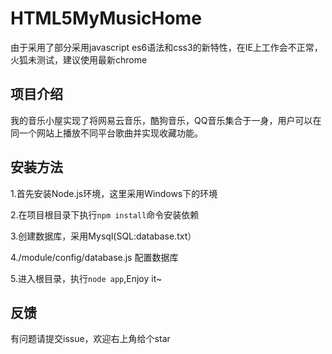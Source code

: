 # HTML5MyMusicHome

由于采用了部分采用javascript es6语法和css3的新特性，在IE上工作会不正常，火狐未测试，建议使用最新chrome

## 项目介绍

 我的音乐小屋实现了将网易云音乐，酷狗音乐，QQ音乐集合于一身，用户可以在同一个网站上播放不同平台歌曲并实现收藏功能。
 
## 安装方法

1.首先安装Node.js环境，这里采用Windows下的环境

2.在项目根目录下执行`npm install`命令安装依赖

3.创建数据库，采用Mysql(SQL:database.txt）

4./module/config/database.js 配置数据库

5.进入根目录，执行`node app`,Enjoy it~


## 反馈

有问题请提交issue，欢迎右上角给个star
